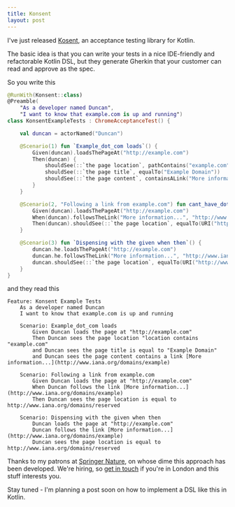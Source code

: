 ```yaml
---
title: Konsent
layout: post
---
```


I've just released [Kosent](https://github.com/dmcg/konsent), an acceptance testing library for Kotlin.

The basic idea is that you can write your tests in a nice IDE-friendly and refactorable Kotlin DSL, but they generate
Gherkin that your customer can read and approve as the spec.

So you write this

```kotlin
@RunWith(Konsent::class)
@Preamble(
    "As a developer named Duncan",
    "I want to know that example.com is up and running")
class KonsentExampleTests : ChromeAcceptanceTest() {

    val duncan = actorNamed("Duncan")

    @Scenario(1) fun `Example_dot_com loads`() {
        Given(duncan).loadsThePageAt("http://example.com")
        Then(duncan) {
            shouldSee(::`the page location`, pathContains("example.com"))
            shouldSee(::`the page title`, equalTo("Example Domain"))
            shouldSee(::`the page content`, containsALink("More information...", "http://www.iana.org/domains/example"))
        }
    }

    @Scenario(2, "Following a link from example.com") fun cant_have_dots_in_quoted_method_names() {
        Given(duncan).loadsThePageAt("http://example.com")
        When(duncan).followsTheLink("More information...", "http://www.iana.org/domains/example")
        Then(duncan).shouldSee(::`the page location`, equalTo(URI("http://www.iana.org/domains/reserved")))
    }

    @Scenario(3) fun `Dispensing with the given when then`() {
        duncan.he.loadsThePageAt("http://example.com")
        duncan.he.followsTheLink("More information...", "http://www.iana.org/domains/example")
        duncan.shouldSee(::`the page location`, equalTo(URI("http://www.iana.org/domains/reserved")))
    }
}
```

and they read this

```gherkin
Feature: Konsent Example Tests
    As a developer named Duncan
    I want to know that example.com is up and running

    Scenario: Example_dot_com loads
        Given Duncan loads the page at "http://example.com"
        Then Duncan sees the page location "location contains "example.com"
        and Duncan sees the page title is equal to "Example Domain"
        and Duncan sees the page content contains a link [More information...](http://www.iana.org/domains/example)

    Scenario: Following a link from example.com
        Given Duncan loads the page at "http://example.com"
        When Duncan follows the link [More information...](http://www.iana.org/domains/example)
        Then Duncan sees the page location is equal to http://www.iana.org/domains/reserved

    Scenario: Dispensing with the given when then
        Duncan loads the page at "http://example.com"
        Duncan follows the link [More information...](http://www.iana.org/domains/example)
        Duncan sees the page location is equal to http://www.iana.org/domains/reserved
```

Thanks to my patrons at [Springer Nature](http://springernature.com), on whose dime this approach has been developed. We're
hiring, so [get in touch](https://twitter.com/duncanmcg) if you're in London and this stuff interests you.

Stay tuned - I'm planning a post soon on how to implement a DSL like this in Kotlin.




